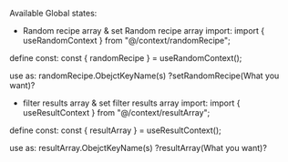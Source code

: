 Available Global states:

- Random recipe array & set Random recipe array
  import:
  import { useRandomContext } from "@/context/randomRecipe";

define const:
const { randomRecipe } = useRandomContext();

use as:
randomRecipe.ObejctKeyName(s)
?setRandomRecipe(What you want)?

- filter results array & set filter results array
  import:
  import { useResultContext } from "@/context/resultArray";

define const:
const { resultArray } = useResultContext();

use as:
resultArray.ObejctKeyName(s)
?resultArray(What you want)?
